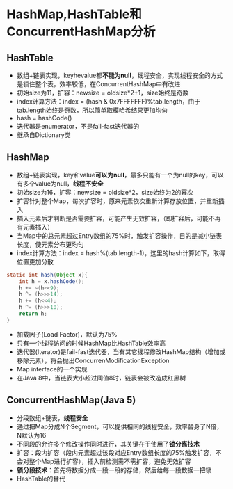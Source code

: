 # HashMap,HashTable和ConcurrentHashMap分析
## HashTable
- 数组+链表实现，keyhevalue都**不能为null**，线程安全，实现线程安全的方式是锁住整个表，效率较低，在ConcurrentHashMap中有改进
- 初始size为11，扩容：newsize = oldsize*2+1，size始终是奇数
- index计算方法：index = (hash & 0x7FFFFFFF)%tab.length，由于tab.length始终是奇数，所以简单取模哈希结果更加均匀
- hash = hashCode()
- 迭代器是enumerator，不是fail-fast迭代器的
- 继承自Dictionary类

## HashMap
- 数组+链表实现，key和value**可以为null**，最多只能有一个为null的key，可以有多个value为null，**线程不安全**
- 初始size为16，扩容：newsize = oldsize*2，size始终为2的幂次
- 扩容针对整个Map，每次扩容时，原来元素依次重新计算存放位置，并重新插入
- 插入元素后才判断是否需要扩容，可能产生无效扩容，（即扩容后，可能不再有元素插入）
- 当Map中的总元素超过Entry数组的75%时，触发扩容操作，目的是减小链表长度，使元素分布更均匀
- index计算方法：index = hash%(tab.length-1)，这里的hash计算如下，取得位置更加分散
```java
static int hash(Object x){
	int h = x.hashCode();
	h += ~(h<<9);
	h ^= (h>>>14);
	h += (h<<4);
	h ^= (h>>>10);
	return h;
}
```
- 加载因子(Load Factor)，默认为75%
- 只有一个线程访问的时候HashMap比HashTable效率高
- 迭代器(Iterator)是fail-fast迭代器，当有其它线程修改HashMap结构（增加或移除元素），将会抛出ConcurrenModificationException
- Map interface的一个实现
- 在Java 8中，当链表大小超过阈值8时，链表会被改造成红黑树


## ConcurrentHashMap(Java 5)
- 分段数组+链表，**线程安全**
- 通过把Map分成N个Segment，可以提供相同的线程安全，效率替身了N倍，N默认为16
- 不同段的允许多个修改操作同时进行，其关键在于使用了**锁分离技术**
- 扩容：段内扩容（段内元素超过该段对应Entry数组长度的75%触发扩容，不会对整个Map进行扩容），插入前检测需不需扩容，避免无效扩容
- **锁分段技术**：首先将数据分成一段一段的存储，然后给每一段数据一把锁
- HashTable的替代